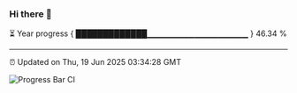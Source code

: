 ### Hi there 👋

⏳ Year progress { █████████████▁▁▁▁▁▁▁▁▁▁▁▁▁▁▁▁▁ } 46.34 %

---

⏰ Updated on Thu, 19 Jun 2025 03:34:28 GMT

![Progress Bar CI](https://github.com/IshwaranRudhara/GIT-ACTION/workflows/Progress%20Bar%20CI/badge.svg)
